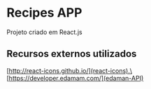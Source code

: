 # Recipes APP

Projeto criado em React.js

## Recursos externos utilizados
[http://react-icons.github.io/](react-icons).\
[https://developer.edamam.com/](edaman-API)

